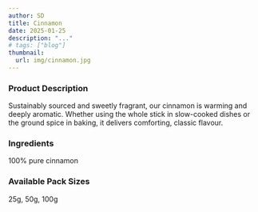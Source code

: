 ```yaml
---
author: SD
title: Cinnamon
date: 2025-01-25
description: "..."
# tags: ["blog"]
thumbnail:
  url: img/cinnamon.jpg
---
```


### Product Description

Sustainably sourced and sweetly fragrant, our cinnamon is warming and deeply aromatic. Whether using the whole stick in slow-cooked dishes or the ground spice in baking, it delivers comforting, classic flavour.

### Ingredients
100% pure cinnamon


### Available Pack Sizes
25g, 50g, 100g
